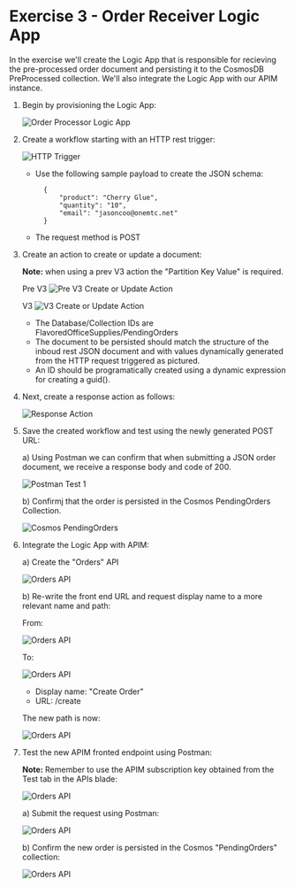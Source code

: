 # Exercise 3 - Order Receiver Logic App

In the exercise we'll create the Logic App that is responsible for recieving the pre-processed order document and persisting it to the CosmosDB PreProcessed collection.  We'll also integrate the Logic App with our APIM instance.


1) Begin by provisioning the Logic App:

    ![Order Processor Logic App](./media/ex3/la1_or.png)

2) Create a workflow starting with an HTTP rest trigger:

    ![HTTP Trigger](./media/ex3/la1_or_httpreq.png)

    - Use the following sample payload to create the JSON schema:

        	{
	            "product": "Cherry Glue",
	            "quantity": "10",
	            "email": "jasoncoo@onemtc.net"
	        }
    
    - The request method is POST

3) Create an action to create or update a document:

    **Note:** when using a prev V3 action the "Partition Key Value" is required.

    Pre V3
    ![Pre V3 Create or Update Action](./media/ex3/la1_or_cd.png)

    V3
    ![V3 Create or Update Action](./media/ex3/la1_or_cdv3.png)

    - The Database/Collection IDs are FlavoredOfficeSupplies/PendingOrders
    - The document to be persisted should match the structure of the inboud rest JSON document and with values dynamically generated from the HTTP request triggered as pictured.
    - An ID should be programatically created using a dynamic expression for creating a guid().

4) Next, create a response action as follows:

    ![Response Action](./media/ex3/la1_or_resp.png)

5) Save the created workflow and test using the newly generated POST URL:

    a) Using Postman we can confirm that when submitting a JSON order document, we receive a response body and code of 200.

    ![Postman Test 1](./media/ex3/la1_or_test1.png)

    b) Confirmj that the order is persisted in the Cosmos PendingOrders Collection.

    ![Cosmos PendingOrders](./media/ex3/la1_or_test2.png)

6) Integrate the Logic App with APIM:

    a) Create the "Orders" API

    ![Orders API](./media/ex3/la1_or_apim1.png)

    b) Re-write the front end URL and request display name to a more relevant name and path:

    From:

    ![Orders API](./media/ex3/la1_or_apim3.png)

    To:
    
    ![Orders API](./media/ex3/la1_or_apim2.png)

    - Display name: "Create Order"
    - URL: /create

    The new path is now:
    
    ![Orders API](./media/ex3/la1_or_apim4.png)

7) Test the new APIM fronted endpoint using Postman:

    **Note:** Remember to use the APIM subscription key obtained from the Test tab in the APIs blade:
    
    ![Orders API](./media/ex3/la1_or_apim5.png)

    a) Submit the request using Postman:

    ![Orders API](./media/ex3/la1_or_test3.png)

    b) Confirm the new order is persisted in the Cosmos "PendingOrders" collection:

    ![Orders API](./media/ex3/la1_or_test4.png)



